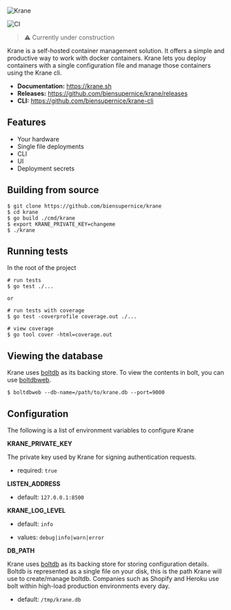 ![Krane](https://res.cloudinary.com/biensupernice/image/upload/v1602474802/Marketing_-_Krane_dj2y9e.png)
 
![CI](https://github.com/biensupernice/krane/workflows/CI/badge.svg?branch=master)

> ⚠️ Currently under construction

Krane is a self-hosted container management solution. It offers a simple and productive way to work with docker containers. Krane lets you deploy containers with a single configuration file and manage those containers using the Krane cli.

* **Documentation:** https://krane.sh  
* **Releases:** https://github.com/biensupernice/krane/releases
* **CLI:** https://github.com/biensupernice/krane-cli

## Features

* Your hardware
* Single file deployments
* CLI
* UI
* Deployment secrets

## Building from source

```
$ git clone https://github.com/biensupernice/krane
$ cd krane
$ go build ./cmd/krane
$ export KRANE_PRIVATE_KEY=changeme
$ ./krane
```

## Running tests

In the root of the project

```
# run tests
$ go test ./...

or

# run tests with coverage
$ go test -coverprofile coverage.out ./... 
 
# view coverage
$ go tool cover -html=coverage.out
``` 

## Viewing the database

Krane uses [boltdb](https://github.com/etcd-io/bbolt) as its backing store. To view the contents in bolt, you can use [boltdbweb](https://github.com/evnix/boltdbweb).

```
$ boltdbweb --db-name=/path/to/krane.db --port=9000
``` 

## Configuration

The following is a list of environment variables to configure Krane
	
**KRANE_PRIVATE_KEY**

The private key used by Krane for signing authentication requests.

- required: `true`

**LISTEN_ADDRESS**

- default: `127.0.0.1:8500`

**KRANE_LOG_LEVEL**

- default: `info`

- values: `debug|info|warn|error`

**DB_PATH**

Krane uses [boltdb](https://github.com/etcd-io/bbolt) as its backing store for storing configuration details. Boltdb is represented as a single file on your disk, this is the path Krane will use to create/manage boltdb. Companies such as Shopify and Heroku use bolt within high-load production environments every day. 

- default: `/tmp/krane.db`   